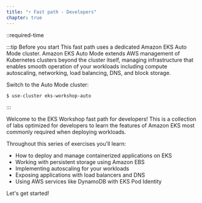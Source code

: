 ```yaml
---
title: "⚡ Fast path - Developers"
chapter: true
---
```


::required-time

:::tip Before you start
This fast path uses a dedicated Amazon EKS Auto Mode cluster. Amazon EKS Auto Mode extends AWS management of Kubernetes clusters beyond the cluster itself, managing infrastructure that enables smooth operation of your workloads including compute autoscaling, networking, load balancing, DNS, and block storage.

Switch to the Auto Mode cluster:

```bash
$ use-cluster eks-workshop-auto
```

:::

Welcome to the EKS Workshop fast path for developers! This is a collection of labs optimized for developers to learn the features of Amazon EKS most commonly required when deploying workloads.

Throughout this series of exercises you'll learn:

- How to deploy and manage containerized applications on EKS
- Working with persistent storage using Amazon EBS
- Implementing autoscaling for your workloads
- Exposing applications with load balancers and DNS
- Using AWS services like DynamoDB with EKS Pod Identity

Let's get started!
